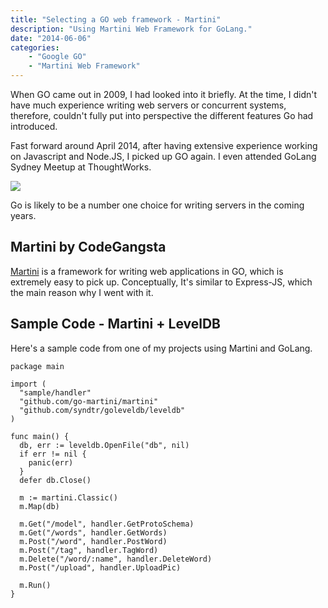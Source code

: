 ```yaml
---
title: "Selecting a GO web framework - Martini"
description: "Using Martini Web Framework for GoLang."
date: "2014-06-06"
categories:
    - "Google GO"
    - "Martini Web Framework"
---
```

When GO came out in 2009, I had looked into it briefly. At the time, I didn't have much experience writing web servers or concurrent systems,
therefore, couldn't fully put into perspective the different features Go had introduced.

Fast forward around April 2014, after having extensive experience working on Javascript and Node.JS, I picked up GO again. 
I even attended GoLang Sydney Meetup at ThoughtWorks.

![][1]

Go is likely to be a number one choice for writing servers in the coming years.

## Martini by CodeGangsta ##

[Martini](https://github.com/go-martini/martini) is a framework for writing web applications in GO, which is extremely easy to pick up.
Conceptually, It's similar to Express-JS, which the main reason why I went with it.

## Sample Code - Martini + LevelDB ##
Here's a sample code from one of my projects using Martini and GoLang. 

```
package main

import (
  "sample/handler"
  "github.com/go-martini/martini"
  "github.com/syndtr/goleveldb/leveldb"
)

func main() {
  db, err := leveldb.OpenFile("db", nil)
  if err != nil {
    panic(err)
  }
  defer db.Close()

  m := martini.Classic()
  m.Map(db)

  m.Get("/model", handler.GetProtoSchema)
  m.Get("/words", handler.GetWords)
  m.Post("/word", handler.PostWord)
  m.Post("/tag", handler.TagWord)
  m.Delete("/word/:name", handler.DeleteWord)
  m.Post("/upload", handler.UploadPic)

  m.Run()
}
```

[1]: images/GoLangMeetupSyd2014.jpg

